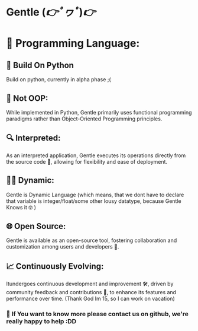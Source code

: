 # Gentle (*👉ﾟヮﾟ*)*👉*

# 🌟 Programming Language: 

## 💪 Build On Python 
Build on python, currently in alpha phase ;(

## 🚫 Not OOP: 
While implemented in Python, Gentle primarily uses functional programming paradigms rather than Object-Oriented Programming principles.



## 🔍 Interpreted:
As an interpreted application, Gentle executes its operations directly from the source code 📄, allowing for flexibility and ease of deployment.



## 🏃‍♂️ Dynamic:
Gentle is Dynamic Language (which means, that we dont have to declare that variable is integer/float/some other lousy datatype, because Gentle Knows it 🤓 )



## 🌐 Open Source:
Gentle is available as an open-source tool, fostering collaboration and customization among users and developers 🤝.



## 📈 Continuously Evolving: 
Itundergoes continuous development and improvement 🛠️, driven by community feedback and contributions 💬, to enhance its features and performance over time. (Thank God Im 15, so I can work on vacation)



### 🎥 If You want to know more please contact us on github, we're really happy to help :DD
